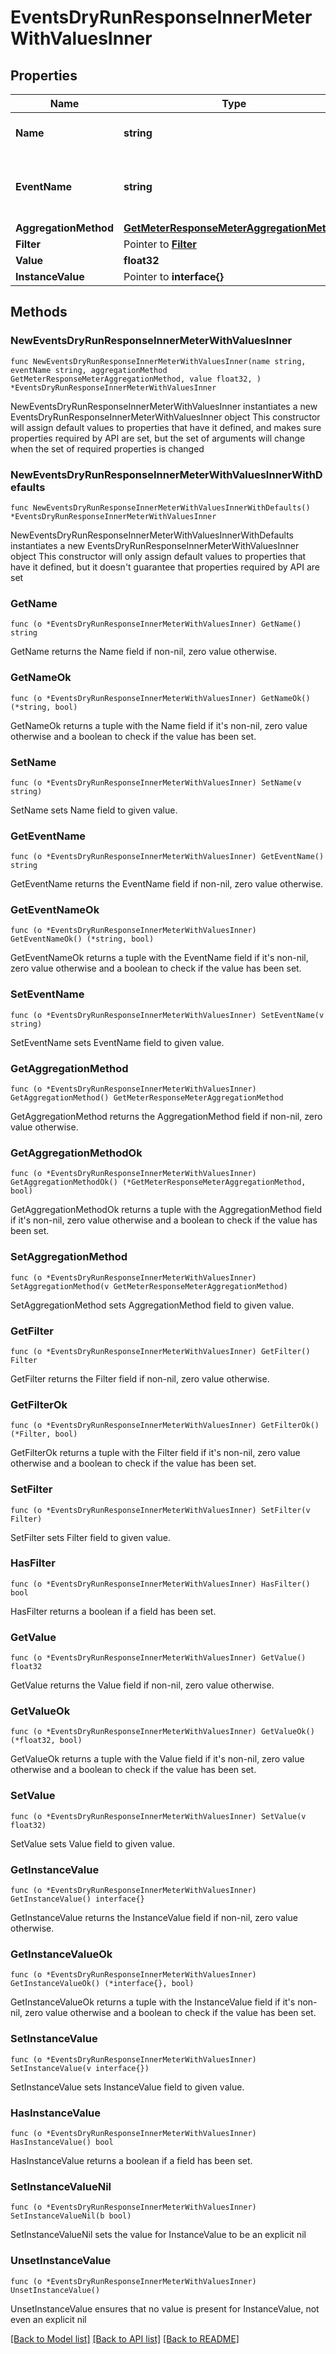 # EventsDryRunResponseInnerMeterWithValuesInner

## Properties

Name | Type | Description | Notes
------------ | ------------- | ------------- | -------------
**Name** | **string** | The name of the meter | 
**EventName** | **string** | The name of the event that the meter is tracking. | 
**AggregationMethod** | [**GetMeterResponseMeterAggregationMethod**](GetMeterResponseMeterAggregationMethod.md) |  | 
**Filter** | Pointer to [**Filter**](Filter.md) |  | [optional] 
**Value** | **float32** |  | 
**InstanceValue** | Pointer to **interface{}** |  | [optional] 

## Methods

### NewEventsDryRunResponseInnerMeterWithValuesInner

`func NewEventsDryRunResponseInnerMeterWithValuesInner(name string, eventName string, aggregationMethod GetMeterResponseMeterAggregationMethod, value float32, ) *EventsDryRunResponseInnerMeterWithValuesInner`

NewEventsDryRunResponseInnerMeterWithValuesInner instantiates a new EventsDryRunResponseInnerMeterWithValuesInner object
This constructor will assign default values to properties that have it defined,
and makes sure properties required by API are set, but the set of arguments
will change when the set of required properties is changed

### NewEventsDryRunResponseInnerMeterWithValuesInnerWithDefaults

`func NewEventsDryRunResponseInnerMeterWithValuesInnerWithDefaults() *EventsDryRunResponseInnerMeterWithValuesInner`

NewEventsDryRunResponseInnerMeterWithValuesInnerWithDefaults instantiates a new EventsDryRunResponseInnerMeterWithValuesInner object
This constructor will only assign default values to properties that have it defined,
but it doesn't guarantee that properties required by API are set

### GetName

`func (o *EventsDryRunResponseInnerMeterWithValuesInner) GetName() string`

GetName returns the Name field if non-nil, zero value otherwise.

### GetNameOk

`func (o *EventsDryRunResponseInnerMeterWithValuesInner) GetNameOk() (*string, bool)`

GetNameOk returns a tuple with the Name field if it's non-nil, zero value otherwise
and a boolean to check if the value has been set.

### SetName

`func (o *EventsDryRunResponseInnerMeterWithValuesInner) SetName(v string)`

SetName sets Name field to given value.


### GetEventName

`func (o *EventsDryRunResponseInnerMeterWithValuesInner) GetEventName() string`

GetEventName returns the EventName field if non-nil, zero value otherwise.

### GetEventNameOk

`func (o *EventsDryRunResponseInnerMeterWithValuesInner) GetEventNameOk() (*string, bool)`

GetEventNameOk returns a tuple with the EventName field if it's non-nil, zero value otherwise
and a boolean to check if the value has been set.

### SetEventName

`func (o *EventsDryRunResponseInnerMeterWithValuesInner) SetEventName(v string)`

SetEventName sets EventName field to given value.


### GetAggregationMethod

`func (o *EventsDryRunResponseInnerMeterWithValuesInner) GetAggregationMethod() GetMeterResponseMeterAggregationMethod`

GetAggregationMethod returns the AggregationMethod field if non-nil, zero value otherwise.

### GetAggregationMethodOk

`func (o *EventsDryRunResponseInnerMeterWithValuesInner) GetAggregationMethodOk() (*GetMeterResponseMeterAggregationMethod, bool)`

GetAggregationMethodOk returns a tuple with the AggregationMethod field if it's non-nil, zero value otherwise
and a boolean to check if the value has been set.

### SetAggregationMethod

`func (o *EventsDryRunResponseInnerMeterWithValuesInner) SetAggregationMethod(v GetMeterResponseMeterAggregationMethod)`

SetAggregationMethod sets AggregationMethod field to given value.


### GetFilter

`func (o *EventsDryRunResponseInnerMeterWithValuesInner) GetFilter() Filter`

GetFilter returns the Filter field if non-nil, zero value otherwise.

### GetFilterOk

`func (o *EventsDryRunResponseInnerMeterWithValuesInner) GetFilterOk() (*Filter, bool)`

GetFilterOk returns a tuple with the Filter field if it's non-nil, zero value otherwise
and a boolean to check if the value has been set.

### SetFilter

`func (o *EventsDryRunResponseInnerMeterWithValuesInner) SetFilter(v Filter)`

SetFilter sets Filter field to given value.

### HasFilter

`func (o *EventsDryRunResponseInnerMeterWithValuesInner) HasFilter() bool`

HasFilter returns a boolean if a field has been set.

### GetValue

`func (o *EventsDryRunResponseInnerMeterWithValuesInner) GetValue() float32`

GetValue returns the Value field if non-nil, zero value otherwise.

### GetValueOk

`func (o *EventsDryRunResponseInnerMeterWithValuesInner) GetValueOk() (*float32, bool)`

GetValueOk returns a tuple with the Value field if it's non-nil, zero value otherwise
and a boolean to check if the value has been set.

### SetValue

`func (o *EventsDryRunResponseInnerMeterWithValuesInner) SetValue(v float32)`

SetValue sets Value field to given value.


### GetInstanceValue

`func (o *EventsDryRunResponseInnerMeterWithValuesInner) GetInstanceValue() interface{}`

GetInstanceValue returns the InstanceValue field if non-nil, zero value otherwise.

### GetInstanceValueOk

`func (o *EventsDryRunResponseInnerMeterWithValuesInner) GetInstanceValueOk() (*interface{}, bool)`

GetInstanceValueOk returns a tuple with the InstanceValue field if it's non-nil, zero value otherwise
and a boolean to check if the value has been set.

### SetInstanceValue

`func (o *EventsDryRunResponseInnerMeterWithValuesInner) SetInstanceValue(v interface{})`

SetInstanceValue sets InstanceValue field to given value.

### HasInstanceValue

`func (o *EventsDryRunResponseInnerMeterWithValuesInner) HasInstanceValue() bool`

HasInstanceValue returns a boolean if a field has been set.

### SetInstanceValueNil

`func (o *EventsDryRunResponseInnerMeterWithValuesInner) SetInstanceValueNil(b bool)`

 SetInstanceValueNil sets the value for InstanceValue to be an explicit nil

### UnsetInstanceValue
`func (o *EventsDryRunResponseInnerMeterWithValuesInner) UnsetInstanceValue()`

UnsetInstanceValue ensures that no value is present for InstanceValue, not even an explicit nil

[[Back to Model list]](../README.md#documentation-for-models) [[Back to API list]](../README.md#documentation-for-api-endpoints) [[Back to README]](../README.md)


